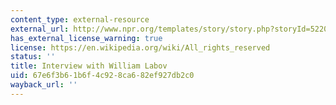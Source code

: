 ```yaml
---
content_type: external-resource
external_url: http://www.npr.org/templates/story/story.php?storyId=5220090
has_external_license_warning: true
license: https://en.wikipedia.org/wiki/All_rights_reserved
status: ''
title: Interview with William Labov
uid: 67e6f3b6-1b6f-4c92-8ca6-82ef927db2c0
wayback_url: ''
---
```

